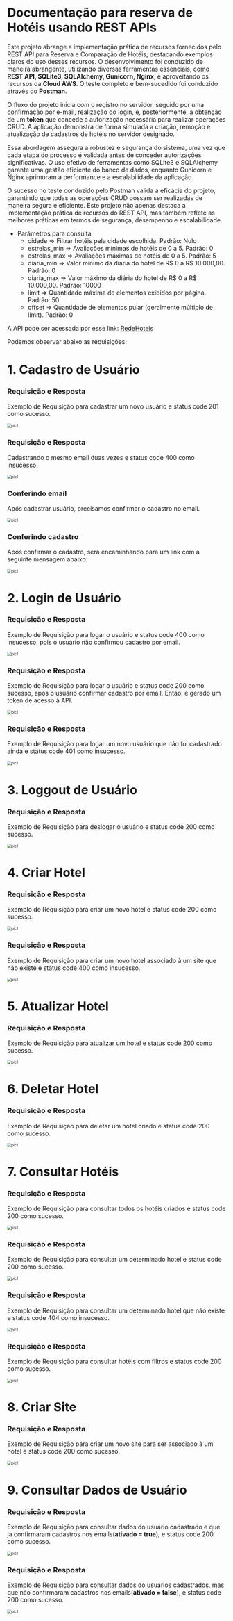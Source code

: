 # Documentação para reserva de Hotéis usando REST APIs

Este projeto abrange a implementação prática de recursos fornecidos pelo REST API para Reserva e Comparação de Hotéis, destacando exemplos claros do uso desses recursos. O desenvolvimento foi conduzido de maneira abrangente, utilizando diversas ferramentas essenciais, como **REST API, SQLite3, SQLAlchemy, Gunicorn, Nginx**, e aproveitando os recursos da **Cloud AWS**. O teste completo e bem-sucedido foi conduzido através do **Postman**.

O fluxo do projeto inicia com o registro no servidor, seguido por uma confirmação por e-mail, realização do login, e, posteriormente, a obtenção de um **token** que concede a autorização necessária para realizar operações CRUD. A aplicação demonstra de forma simulada a criação, remoção e atualização de cadastros de hotéis no servidor designado.

Essa abordagem assegura a robustez e segurança do sistema, uma vez que cada etapa do processo é validada antes de conceder autorizações significativas. O uso efetivo de ferramentas como SQLite3 e SQLAlchemy garante uma gestão eficiente do banco de dados, enquanto Gunicorn e Nginx aprimoram a performance e a escalabilidade da aplicação.

O sucesso no teste conduzido pelo Postman valida a eficácia do projeto, garantindo que todas as operações CRUD possam ser realizadas de maneira segura e eficiente. Este projeto não apenas destaca a implementação prática de recursos do REST API, mas também reflete as melhores práticas em termos de segurança, desempenho e escalabilidade.

- Parâmetros para consulta
  - cidade ⇒ Filtrar hotéis pela cidade escolhida. Padrão: Nulo
  - estrelas_min ⇒ Avaliações mínimas de hotéis de 0 a 5. Padrão: 0
  - estrelas_max ⇒ Avaliações máximas de hotéis de 0 a 5. Padrão: 5
  - diaria_min ⇒ Valor mínimo da diária do hotel de R$ 0 a R$ 10.000,00. Padrão: 0
  - diaria_max ⇒ Valor máximo da diária do hotel de R$ 0 a R$ 10.000,00. Padrão: 10000
  - limit ⇒ Quantidade máxima de elementos exibidos por página. Padrão: 50
  - offset ⇒ Quantidade de elementos pular (geralmente múltiplo de limit). Padrão: 0

A API pode ser acessada por esse link:  <a href="ec2-204-236-199-247.compute-1.amazonaws.com">RedeHoteis</a>

Podemos observar abaixo as requisições:

# 1. Cadastro de Usuário
### Requisição e Resposta
Exemplo de Requisição para cadastrar um novo usuário e status code 201 como sucesso.

<img src="https://github.com/hugoferraz5/Hoteis_REST_APIs/assets/91911052/85942856-1b2a-489b-9952-2e72d54a0e06.png" alt="pic1" style="zoom:60% ;" />
<spacer type="horizontal" width="10" height="10">  </spacer>

### Requisição e Resposta
Cadastrando o mesmo email duas vezes e status code 400 como insucesso.

<img src="https://github.com/hugoferraz5/Hoteis_REST_APIs/assets/91911052/61300db4-fa7e-42fb-9631-492fcd88f292" alt="pic1" style="zoom:60% ;" />
<spacer type="horizontal" width="10" height="10">  </spacer>

### Conferindo email
Após cadastrar usuário, precisamos confirmar o cadastro no email.

<img src="https://github.com/hugoferraz5/Hoteis_REST_APIs/assets/91911052/1d4c9b6a-ece5-4fc8-88c7-2e8d71d7ad48" alt="pic1" style="zoom:60% ;" />
<spacer type="horizontal" width="10" height="10">  </spacer>

### Conferindo cadastro
Após confirmar o cadastro, será encaminhando para um link com a seguinte mensagem abaixo:

<img src="https://github.com/hugoferraz5/Hoteis_REST_APIs/assets/91911052/2e7d18d0-70e0-4b6a-ac9d-138a887c1901" alt="pic1" style="zoom:60% ;" />
<spacer type="horizontal" width="10" height="10">  </spacer>

# 2. Login de Usuário
### Requisição e Resposta
Exemplo de Requisição para logar o usuário e status code 400 como insucesso, pois o usuário não confirmou cadastro por email.

<img src="https://github.com/hugoferraz5/Hoteis_REST_APIs/assets/91911052/2b73e77a-4eeb-40c8-a1e6-9bd18cf72c3c" alt="pic1" style="zoom:60% ;" />
<spacer type="horizontal" width="10" height="10">  </spacer>

### Requisição e Resposta
Exemplo de Requisição para logar o usuário e status code 200 como sucesso, após o usuário confirmar cadastro por email. Então, é gerado um token de acesso à API.

<img src="https://github.com/hugoferraz5/Hoteis_REST_APIs/assets/91911052/3fe28184-28b4-4abc-9af4-78960cc1ace6" alt="pic1" style="zoom:60% ;" />
<spacer type="horizontal" width="10" height="10">  </spacer>

### Requisição e Resposta
Exemplo de Requisição para logar um novo usuário que não foi cadastrado ainda e status code 401 como insucesso.

<img src="https://github.com/hugoferraz5/Hoteis_REST_APIs/assets/91911052/001b0014-220f-46cd-ac5e-2f36b6ad5776" alt="pic1" style="zoom:60% ;" />
<spacer type="horizontal" width="10" height="10">  </spacer>

# 3. Loggout de Usuário
### Requisição e Resposta
Exemplo de Requisição para deslogar o usuário  e status code 200 como sucesso.

<img src="https://github.com/hugoferraz5/Hoteis_REST_APIs/assets/91911052/adc8aaf3-787d-4a59-928c-51733201eba8" alt="pic1" style="zoom:60% ;" />
<spacer type="horizontal" width="10" height="10">  </spacer>

# 4. Criar Hotel
### Requisição e Resposta
Exemplo de Requisição para criar um novo hotel e status code 200 como sucesso.

<img src="https://github.com/hugoferraz5/Hoteis_REST_APIs/assets/91911052/3b7cd30e-4a69-4b80-a3b9-1253cb79796f" alt="pic1" style="zoom:60% ;" />
<spacer type="horizontal" width="10" height="10">  </spacer>

### Requisição e Resposta
Exemplo de Requisição para criar um novo hotel associado à um site que não existe e status code 400 como insucesso.

<img src="https://github.com/hugoferraz5/Hoteis_REST_APIs/assets/91911052/5dfc84d5-7b19-4e6c-8c96-45d1e045ff08" alt="pic1" style="zoom:60% ;" />
<spacer type="horizontal" width="10" height="10">  </spacer>

# 5. Atualizar Hotel
### Requisição e Resposta
Exemplo de Requisição para atualizar um hotel e status code 200 como sucesso.

<img src="https://github.com/hugoferraz5/Hoteis_REST_APIs/assets/91911052/8716928b-e2b0-4a08-a56e-93f4026d2146" alt="pic1" style="zoom:60% ;" />
<spacer type="horizontal" width="10" height="10">  </spacer>

# 6. Deletar Hotel
### Requisição e Resposta
Exemplo de Requisição para deletar um hotel criado e status code 200 como sucesso.

<img src="https://github.com/hugoferraz5/Hoteis_REST_APIs/assets/91911052/a05513c8-56e3-4339-90bf-1d036d1ee0c1" alt="pic1" style="zoom:60% ;" />
<spacer type="horizontal" width="10" height="10">  </spacer>

# 7. Consultar Hotéis
### Requisição e Resposta
Exemplo de Requisição para consultar todos os hotéis criados e status code 200 como sucesso.

<img src="https://github.com/hugoferraz5/Hoteis_REST_APIs/assets/91911052/b73808dd-1d24-4286-969e-0dc0d9a8f2cf" alt="pic1" style="zoom:60% ;" />
<spacer type="horizontal" width="10" height="10">  </spacer>

### Requisição e Resposta
Exemplo de Requisição para consultar um determinado hotel e status code 200 como sucesso.

<img src="https://github.com/hugoferraz5/Hoteis_REST_APIs/assets/91911052/a4a952b1-3e96-41b7-b5f4-adf4634ae461" alt="pic1" style="zoom:60% ;" />
<spacer type="horizontal" width="10" height="10">  </spacer>

### Requisição e Resposta
Exemplo de Requisição para consultar um determinado hotel que não existe e status code 404 como insucesso.

<img src="https://github.com/hugoferraz5/Hoteis_REST_APIs/assets/91911052/c2f6c62a-e411-4b62-952e-6583d38ea915" alt="pic1" style="zoom:60% ;" />
<spacer type="horizontal" width="10" height="10">  </spacer>

### Requisição e Resposta
Exemplo de Requisição para consultar hotéis com filtros e status code 200 como sucesso.

<img src="https://github.com/hugoferraz5/Hoteis_REST_APIs/assets/91911052/08870b85-4234-4f54-93c7-c83a0f1a1c2c" alt="pic1" style="zoom:60% ;" />
<spacer type="horizontal" width="10" height="10">  </spacer>

# 8. Criar Site
### Requisição e Resposta
Exemplo de Requisição para criar um novo site para ser associado à um hotel e status code 200 como sucesso.

<img src="https://github.com/hugoferraz5/Hoteis_REST_APIs/assets/91911052/3821f222-9473-47de-ac42-e7f9c68849c6" alt="pic1" style="zoom:60% ;" />
<spacer type="horizontal" width="10" height="10">  </spacer>

# 9. Consultar Dados de Usuário
### Requisição e Resposta
Exemplo de Requisição para consultar dados do usuário cadastrado e que ja confirmaram cadastros nos emails(**ativado = true**), e status code 200 como sucesso.

<img src="https://github.com/hugoferraz5/Hoteis_REST_APIs/assets/91911052/03918943-3c59-48c3-b18f-46e263a546b0" alt="pic1" style="zoom:60% ;" />
<spacer type="horizontal" width="10" height="10">  </spacer>

### Requisição e Resposta
Exemplo de Requisição para consultar dados do usuários cadastrados, mas que não confirmaram cadastros nos emails(**ativado = false**), e status code 200 como sucesso.

<img src="https://github.com/hugoferraz5/Hoteis_REST_APIs/assets/91911052/9d571498-9050-4716-8efc-55eebd2b9e0d" alt="pic1" style="zoom:60% ;" />
<spacer type="horizontal" width="10" height="10">  </spacer>










